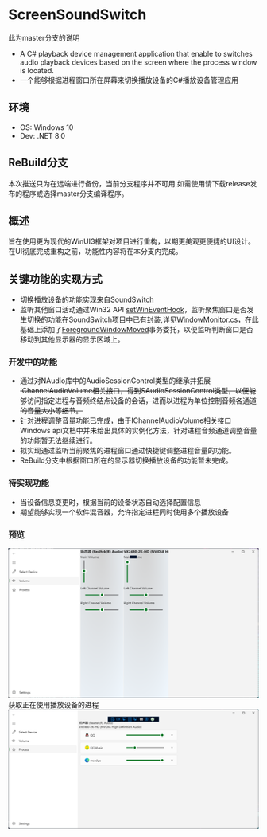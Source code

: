 # ScreenSoundSwitch
此为master分支的说明
- A C#  playback device management application that enable to switches audio playback devices based on the screen where the process window is located.
- 一个能够根据进程窗口所在屏幕来切换播放设备的C#播放设备管理应用
## 环境
- OS: Windows 10
- Dev: .NET 8.0
## ReBuild分支
本次推送只为在远端进行备份，当前分支程序并不可用,如需使用请下载release发布的程序或选择master分支编译程序。
## 概述
旨在使用更为现代的WinUI3框架对项目进行重构，以期更美观更便捷的UI设计。在UI彻底完成重构之前，功能性内容将在本分支内完成。
## 关键功能的实现方式
- 切换播放设备的功能实现来自[SoundSwitch](https://github.com/Belphemur/SoundSwitch/tree/dev/SoundSwitch)
- 监听其他窗口活动通过Win32 API [setWinEventHook](https://learn.microsoft.com/zh-cn/windows/win32/api/winuser/nf-winuser-setwineventhook)，监听聚焦窗口是否发生切换的功能在SoundSwitch项目中已有封装,详见[WindowMonitor.cs](https://github.com/Belphemur/SoundSwitch/blob/dev/SoundSwitch.Audio.Manager/WindowMonitor.cs)，在此基础上添加了[ForegroundWindowMoved](https://github.com/Lingwuxin/ScreenSoundSwitch/blob/master/SoundSwitch.Audio.Manager/WindowMonitor.cs)事务委托，以便监听判断窗口是否移动到其他显示器的显示区域上。
### 开发中的功能
- <del>通过对NAudio库中的AudioSessionControl类型的继承并拓展IChannelAudioVolume相关接口，得到SAudioSessionControl类型，以便能够访问指定进程与音频终结点设备的会话，进而以进程为单位控制音频各通道的音量大小等细节。</del>
- 针对进程调整音量功能已完成，由于IChannelAudioVolume相关接口Windows api文档中并未给出具体的实例化方法，针对进程音频通道调整音量的功能暂无法继续进行。
- 拟实现通过监听当前聚焦的进程窗口通过快捷键调整进程音量的功能。
- ReBuild分支中根据窗口所在的显示器切换播放设备的功能暂未完成。
### 待实现功能
- 当设备信息变更时，根据当前的设备状态自动选择配置信息
- 期望能够实现一个软件混音器，允许指定进程同时使用多个播放设备
### 预览
![alt text](image-3.png)
获取正在使用播放设备的进程
![alt text](image-4.png)
